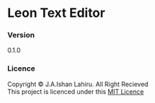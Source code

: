 # Leon Text Editor

### Version
0.1.0

### Licence
Copyright © J.A.Ishan Lahiru. All Right Recieved <br>
This project is licenced under this [MIT Licence](Licence.txt)
